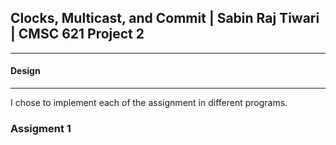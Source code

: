 ## Clocks, Multicast, and Commit | Sabin Raj Tiwari | CMSC 621 Project 2

***
#### Design
***

I chose to implement each of the assignment in different programs.

### Assigment 1


